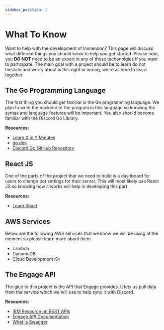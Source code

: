 ```yaml
---
sidebar_position: 2
---
```


# What To Know

Want to help with the development of Immersion? This page will discuss what different things you should know to help you get started. Please note, you **DO NOT** need to be an expert in any of these techonolgies if you want to participate. The main goal with a project should be to learn do not hesitate and worry about is this right or wrong, we're all here to learn together.  

## The Go Programming Language

The first thing you should get familiar is the Go programming language. We plan to write the backend of the program in this language so knowing the syntax and language features will be important. You also should become familiar with the Discord Go Library.

__Resources:__
- [Learn X in Y Minutes](https://learnxinyminutes.com/docs/go/)
- [go.dev](https://go.dev/tour/welcome/1)
- [Discord Go GitHub Repository](https://github.com/bwmarrin/discordgo)

## React JS 

One of the parts of the project that we need to build is a dashboard for users to change bot settings for their server. This will most likely use React JS so knowing how it works will help in developing this part. 

__Resources:__
- [Learn React](https://react.dev/learn)

## AWS Services

Below are the following AWS services that we know we will be using at the moment so please learn more about them.

- Lambda
- DynamoDB
- Cloud Development Kit 

## The Engage API 

The glue to this project is the API that Engage provides. It lets us pull data from the service which we will use to help sync it with Discord. 

__Resources:__
- [IBM Resource on REST APIs](https://www.ibm.com/topics/rest-apis)
- [Engage API Documentation](https://engage-api.campuslabs.com/swagger/index.html#/)
- [What is Swagger](https://swagger.io/docs/specification/v2_0/what-is-swagger/)

